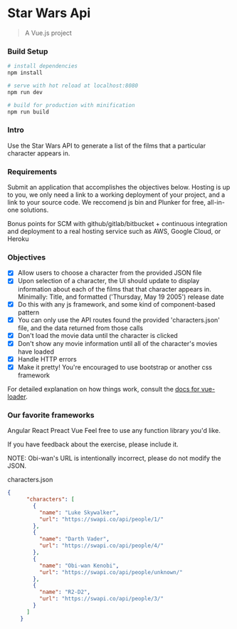 # Star Wars Api

> A Vue.js project

### Build Setup

``` bash
# install dependencies
npm install

# serve with hot reload at localhost:8080
npm run dev

# build for production with minification
npm run build
```

### Intro

Use the Star Wars API to generate a list of the films that a particular character appears in.

### Requirements

Submit an application that accomplishes the objectives below. Hosting is up to you, we only need a link to a working deployment of your project, and a link to your source code. We reccomend js bin and Plunker for free, all-in-one solutions.

Bonus points for SCM with github/gitlab/bitbucket + continuous integration and deployment to a real hosting service such as AWS, Google Cloud, or Heroku

### Objectives

- [x] Allow users to choose a character from the provided JSON file
- [x] Upon selection of a character, the UI should update to display information about each of the films that that character appears in. Minimally: Title, and formatted ('Thursday, May 19 2005') release date
- [x] Do this with any js framework, and some kind of component-based pattern
- [x] You can only use the API routes found the provided 'characters.json' file, and the data returned from those calls
- [x] Don't load the movie data until the character is clicked
- [x] Don't show any movie information until all of the character's movies have loaded
- [x] Handle HTTP errors
- [x] Make it pretty! You're encouraged to use bootstrap or another css framework

For detailed explanation on how things work, consult the [docs for vue-loader](http://vuejs.github.io/vue-loader).

### Our favorite frameworks

Angular
React
Preact
Vue
Feel free to use any function library you'd like.

If you have feedback about the exercise, please include it.

NOTE: Obi-wan's URL is intentionally incorrect, please do not modify the JSON.

characters.json 

```json
{
      "characters": [
        {
          "name": "Luke Skywalker",
          "url": "https://swapi.co/api/people/1/"
        },
        {
          "name": "Darth Vader",
          "url": "https://swapi.co/api/people/4/"
        },
        {
          "name": "Obi-wan Kenobi",
          "url": "https://swapi.co/api/people/unknown/"
        }, 
        {
          "name": "R2-D2",
          "url": "https://swapi.co/api/people/3/"
        }
      ]
    }
```